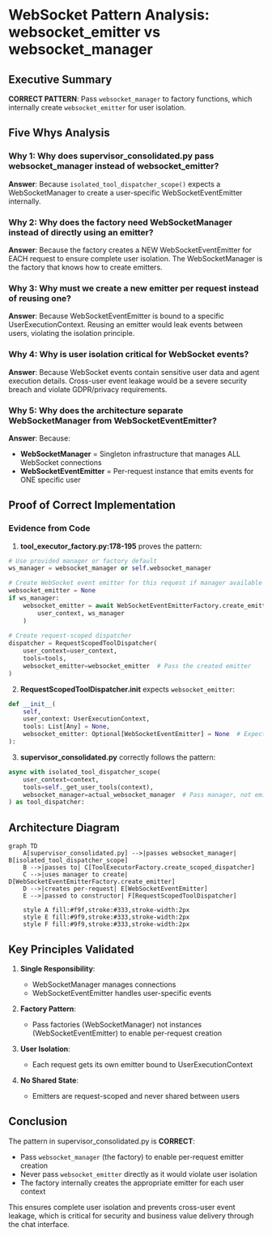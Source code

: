 # WebSocket Pattern Analysis: websocket_emitter vs websocket_manager

## Executive Summary
**CORRECT PATTERN**: Pass `websocket_manager` to factory functions, which internally create `websocket_emitter` for user isolation.

## Five Whys Analysis

### Why 1: Why does supervisor_consolidated.py pass websocket_manager instead of websocket_emitter?
**Answer**: Because `isolated_tool_dispatcher_scope()` expects a WebSocketManager to create a user-specific WebSocketEventEmitter internally.

### Why 2: Why does the factory need WebSocketManager instead of directly using an emitter?
**Answer**: Because the factory creates a NEW WebSocketEventEmitter for EACH request to ensure complete user isolation. The WebSocketManager is the factory that knows how to create emitters.

### Why 3: Why must we create a new emitter per request instead of reusing one?
**Answer**: Because WebSocketEventEmitter is bound to a specific UserExecutionContext. Reusing an emitter would leak events between users, violating the isolation principle.

### Why 4: Why is user isolation critical for WebSocket events?
**Answer**: Because WebSocket events contain sensitive user data and agent execution details. Cross-user event leakage would be a severe security breach and violate GDPR/privacy requirements.

### Why 5: Why does the architecture separate WebSocketManager from WebSocketEventEmitter?
**Answer**: Because:
- **WebSocketManager** = Singleton infrastructure that manages ALL WebSocket connections
- **WebSocketEventEmitter** = Per-request instance that emits events for ONE specific user

## Proof of Correct Implementation

### Evidence from Code

1. **tool_executor_factory.py:178-195** proves the pattern:
```python
# Use provided manager or factory default
ws_manager = websocket_manager or self.websocket_manager

# Create WebSocket event emitter for this request if manager available
websocket_emitter = None
if ws_manager:
    websocket_emitter = await WebSocketEventEmitterFactory.create_emitter(
        user_context, ws_manager
    )
    
# Create request-scoped dispatcher
dispatcher = RequestScopedToolDispatcher(
    user_context=user_context,
    tools=tools,
    websocket_emitter=websocket_emitter  # Pass the created emitter
)
```

2. **RequestScopedToolDispatcher.__init__** expects `websocket_emitter`:
```python
def __init__(
    self,
    user_context: UserExecutionContext,
    tools: List[Any] = None,
    websocket_emitter: Optional[WebSocketEventEmitter] = None  # Expects emitter, not manager
):
```

3. **supervisor_consolidated.py** correctly follows the pattern:
```python
async with isolated_tool_dispatcher_scope(
    user_context=context,
    tools=self._get_user_tools(context),
    websocket_manager=actual_websocket_manager  # Pass manager, not emitter
) as tool_dispatcher:
```

## Architecture Diagram

```mermaid
graph TD
    A[supervisor_consolidated.py] -->|passes websocket_manager| B[isolated_tool_dispatcher_scope]
    B -->|passes to| C[ToolExecutorFactory.create_scoped_dispatcher]
    C -->|uses manager to create| D[WebSocketEventEmitterFactory.create_emitter]
    D -->|creates per-request| E[WebSocketEventEmitter]
    E -->|passed to constructor| F[RequestScopedToolDispatcher]
    
    style A fill:#f9f,stroke:#333,stroke-width:2px
    style E fill:#9f9,stroke:#333,stroke-width:2px
    style F fill:#9f9,stroke:#333,stroke-width:2px
```

## Key Principles Validated

1. **Single Responsibility**: 
   - WebSocketManager manages connections
   - WebSocketEventEmitter handles user-specific events

2. **Factory Pattern**: 
   - Pass factories (WebSocketManager) not instances (WebSocketEventEmitter) to enable per-request creation

3. **User Isolation**: 
   - Each request gets its own emitter bound to UserExecutionContext

4. **No Shared State**: 
   - Emitters are request-scoped and never shared between users

## Conclusion

The pattern in supervisor_consolidated.py is **CORRECT**:
- Pass `websocket_manager` (the factory) to enable per-request emitter creation
- Never pass `websocket_emitter` directly as it would violate user isolation
- The factory internally creates the appropriate emitter for each user context

This ensures complete user isolation and prevents cross-user event leakage, which is critical for security and business value delivery through the chat interface.